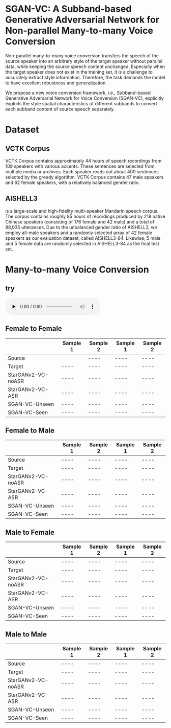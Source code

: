# SGAN-VC: A Subband-based Generative Adversarial Network for Non-parallel Many-to-many Voice Conversion

<!-- You can use the [editor on GitHub](https://github.com/anonymousSGANVC/SGAN-VC.github.io/edit/gh-pages/index.md) to maintain and preview the content for your website in Markdown files. -->

Non-parallel many-to-many voice conversion transfers the speech of the source speaker into an arbitrary style of the target speaker without parallel data, while keeping the source speech content unchanged. Especially when the target speaker does not exist in the training set, it is a challenge to accurately extract style information. Therefore, the task demands the model to have excellent robustness and generalization.

We propose a new voice conversion framework, i.e., Subband-based Generative Adversarial Network for Voice Conversion (SGAN-VC), explicitly exploits the style spatial characteristics of different subbands to convert each subband content of source speech separately. 

# Dataset
## VCTK Corpus
VCTK Corpus contains approximately 44 hours of speech recordings from 109 speakers with various accents. These sentences are selected from multiple media or archives. Each speaker reads out about 400 sentences selected by the greedy algorithm. VCTK Corpus contains 47 male speakers and 62 female speakers, with a relatively balanced gender ratio.

## AISHELL3
is a large-scale and high-fidelity multi-speaker Mandarin speech corpus. 
The corpus contains roughly 85 hours of recordings produced by 218 native Chinese speakers (consisting of 176 female and 42 male) and a total of 88,035 utterances. Due to the unbalanced gender ratio of AISHELL3, we employ all-male speakers and a randomly selected array of 42 female speakers as our evaluation dataset, called AISHELL3-84. Likewise, 5 male and 5 female data are randomly selected in AISHELL3-84 as the final test set. 

# Many-to-many Voice Conversion

## try

<audio id="audio" controls="" preload="none">
      <source id="mp3" src="http://oht4nlntk.bkt.clouddn.com/Music_iP%E8%B5%B5%E9%9C%B2%20-%20%E7%A6%BB%E6%AD%8C%20%28Live%29.mp3">
      </audio>


## Female to Female

| | Sample 1 | Sample 2 | Sample 1 | Sample 2|
|---- | ---- | ---- | ---- | ---- | 
|Source |  | ---- | ---- | ----|
|Target | ---- | ---- | ---- | ----|
|StarGANv2-VC-noASR| ---- | ---- | ---- | ----|
|StarGANv2-VC-ASR | ---- | ---- | ---- | ----|
|SGAN-VC-Unseen | ---- | ---- | ---- | ----|
|SGAN-VC-Seen | ---- | ---- | ---- | ----|


## Female to Male
| | Sample 1 | Sample 2 | Sample 1 | Sample 2|
|---- | ---- | ---- | ---- | ---- | 
|Source | ---- | ---- | ---- | ----|
|Target | ---- | ---- | ---- | ----|
|StarGANv2-VC-noASR| ---- | ---- | ---- | ----|
|StarGANv2-VC-ASR | ---- | ---- | ---- | ----|
|SGAN-VC-Unseen | ---- | ---- | ---- | ----|
|SGAN-VC-Seen | ---- | ---- | ---- | ----|


## Male to Female

| | Sample 1 | Sample 2 | Sample 1 | Sample 2|
|---- | ---- | ---- | ---- | ---- | 
|Source | ---- | ---- | ---- | ----|
|Target | ---- | ---- | ---- | ----|
|StarGANv2-VC-noASR| ---- | ---- | ---- | ----|
|StarGANv2-VC-ASR | ---- | ---- | ---- | ----|
|SGAN-VC-Unseen | ---- | ---- | ---- | ----|
|SGAN-VC-Seen | ---- | ---- | ---- | ----|

## Male to Male

| | Sample 1 | Sample 2 | Sample 1 | Sample 2|
|---- | ---- | ---- | ---- | ---- | 
|Source | ---- | ---- | ---- | ----|
|Target | ---- | ---- | ---- | ----|
|StarGANv2-VC-noASR| ---- | ---- | ---- | ----|
|StarGANv2-VC-ASR | ---- | ---- | ---- | ----|
|SGAN-VC-Unseen | ---- | ---- | ---- | ----|
|SGAN-VC-Seen | ---- | ---- | ---- | ----|
